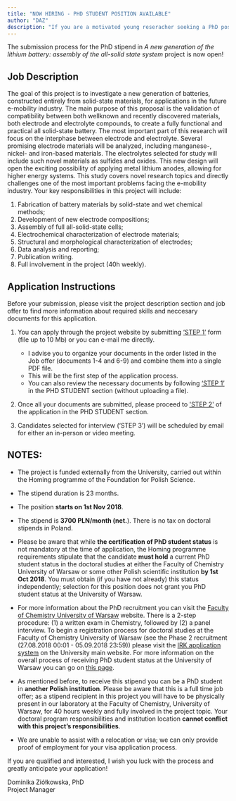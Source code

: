 ```yaml
---
title: "NOW HIRING - PHD STUDENT POSITION AVAILABLE"
author: "DAZ"
description: "If you are a motivated young reseracher seeking a PhD position in energy storage field, this message is for you! "
---
```


The submission process for the PhD stipend in *A new generation of the lithium battery: assembly of the all-solid state system* project is now open!

## Job Description
The goal of this project is to investigate a new generation of batteries, constructed entirely from solid-state materials, for applications in the future e-mobility industry. The main purpose of this proposal is the validation of compatibility between both wellknown and recently discovered materials, both electrode and electrolyte compounds, to create a fully functional and practical all solid-state battery. The most important part of this research will focus on the interphase between electrode and electrolyte. Several promising electrode materials will be analyzed, including manganese-, nickel- and iron-based materials. The electrolytes selected for study will include such novel materials as sulfides and oxides. This new design will open the exciting possibility of applying metal lithium anodes, allowing for higher energy systems. This study covers novel research topics and directly challenges one of the most important problems facing the e-mobility industry. Your key responsibilities in this project will include:
1. Fabrication of battery materials by solid-state and wet chemical methods;
2. Development of new electrode compositions;
3. Assembly of full all-solid-state cells;
4. Electrochemical characterization of electrode materials;
5. Structural and morphological characterization of electrodes;
6. Data analysis and reporting;
7. Publication writing.
8. Full involvement in the project (40h weekly).

## Application Instructions
Before your submission, please visit the project description section and job offer to find more information about required skills and neccesary documents for this application.
1.   You can apply through the project website by submitting  [‘STEP 1’](http://lisec-tech.com/team/openings/) form (file up to 10 Mb) or you can e-mail me directly.
     * I advise you to organize your documents in the order listed in the Job offer (documents 1-4 and 6-9) and combine them into a single PDF file.
     * This will be the first step of the application process.
     * You can also review the necessary documents by following [‘STEP 1’](http://lisec-tech.com/team/openings/) in the PHD STUDENT section (without uploading a file).

2.   Once all your documents are submitted, please proceed to ['STEP 2'](http://lisec-tech.com/team/openings/) of the application in the PHD STUDENT section.

3.   Candidates selected for interview (‘STEP 3’) will be scheduled by email for either an in-person or video meeting.

## NOTES:

* The project is funded externally from the University, carried out within the Homing programme of the Foundation for Polish Science.

* The stipend duration is 23 months.

* The position **starts on 1st Nov 2018**.  

* The stipend is **3700 PLN/month (net.**). There is no tax on doctoral stipends in Poland.  

* Please be aware that while **the  certification of PhD student status** is not mandatory at the time of application, the  Homing programme requirements stipulate that the candidate **must hold** a current PhD student status in the doctoral studies at either the Faculty of Chemistry University of Warsaw or  some other Polish scientific institution **by 1st Oct 2018**.  You must obtain (if you have not already) this status independently;  selection for this position does not grant you PhD student status at the University of Warsaw.  

* For more information about the PhD recruitment you can visit the [Faculty of Chemistry University of Warsaw](http://www.chem.uw.edu.pl/kandydaci/studia-doktoranckie/) website. There is a 2-step procedure: (1) a written exam in Chemistry, followed by (2) a panel interview. To begin a registration process for doctoral studies at the Faculty of Chemistry University of Warsaw (see the Phase 2  recruitment (27.08.2018 00:01 - 05.09.2018 23:59))  please visit the [IRK application system](https://irk.oferta.uw.edu.pl/en-gb/offer/DOK2018/programme/DD-CH/?from=field:DS030303) on the University main website. For more information on the overall process of receiving PhD student status at the University of Warsaw you can go on [this page](http://en.studiadoktoranckie.uw.edu.pl/).

* As mentioned before, to receive this stipend you can be a PhD student in **another Polish institution**. Please be aware that this is a full time job offer; as a  stipend recipient in this project you will have to be physically present in our laboratory at the Faculty of Chemistry, University of Warsaw, for 40 hours weekly and fully involved in the project topic. Your doctoral program responsibilities and institution location **cannot conflict with this project’s responsibilities**.

* We are unable to assist with a relocation or visa; we can only provide proof of employment for your visa application process.

If you are qualified and interested, I wish you luck with the process and greatly anticipate your application!

Dominika Ziółkowska, PhD<br>
Project Manager
<!--stackedit_data:
eyJoaXN0b3J5IjpbMTE3OTEyNTQxOSwtOTQ2MjMzODI4LDM1Mz
E2MjMwOCwyNTg5NjIzMTRdfQ==
-->